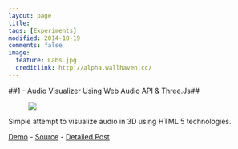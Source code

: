 ```yaml
---
layout: page
title: 
tags: [Experiments]
modified: 2014-10-19
comments: false
image:
  feature: Labs.jpg
  creditlink: http://alpha.wallhaven.cc/
---
```



##1 - Audio Visualizer Using Web Audio API & Three.Js##
<figure>
	<a href="http://raathigesh.com/images/Lab/1%20Audio%20Visualizer.png"><img src="http://raathigesh.com/images/Lab/1%20Audio%20Visualizer.png"></a>
</figure>
Simple attempt to visualize audio in 3D using HTML 5 technologies.

[Demo](http://html5audiovisualizer.azurewebsites.net/) - [Source](https://github.com/Raathigesh/HTML5AudioVisualizer) - [Detailed Post](http://raathigesh.com/Audio%20Visualization%20with%20Web%20Audio%20and%20Three%20JS/)